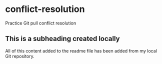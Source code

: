 # conflict-resolution
Practice Git pull conflict resolution

## This is a subheading created locally
 All of this content added to the readme file has been added from my local Git repository.
